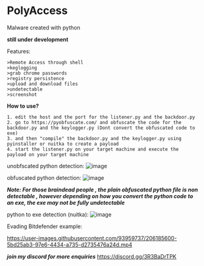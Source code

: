 # PolyAccess



Malware created with python

**still under development**


Features:

```
>Remote Access through shell
>keglogging
>grab chrome passwords
>registry persistence
>upload and download files
>undetectable 
>screenshot

``` 
**How to use?**

```
1. edit the host and the port for the listener.py and the backdoor.py
2. go to https://pyobfuscate.com/ and obfuscate the code for the backdoor.py and the keylogger.py (Dont convert the obfuscated code to exe)
3. and then "compile" the backdoor.py and the keylogger.py using pyinstaller or nuitka to create a payload
4. start the listener.py on your target machine and execute the payload on your target machine
```

unobfscated python detection:
![image](https://user-images.githubusercontent.com/93959737/206857718-b6397dd8-22d7-4634-8bad-d143a0377639.png)

obfuscated python detection:
![image](https://user-images.githubusercontent.com/93959737/206237397-bc30953a-4062-448f-9664-4bf230d1a2e9.png)

***Note: For those braindead people , the plain obfuscated python file is non detectable , however depending on how you convert the python code to an exe, the exe may not be fully undetectable***

python to exe detection (nuitka):
![image](https://user-images.githubusercontent.com/93959737/206857089-22a2608a-4d88-4217-af74-958e080dfb56.png)


Evading Bitdefender example:


https://user-images.githubusercontent.com/93959737/206185600-5bd25ab3-97e6-4434-a735-d2735476a24d.mp4








***join my discord for more enquiries***
https://discord.gg/3R3BaDrTPK
